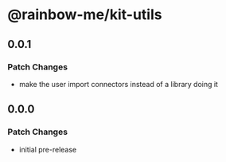 # @rainbow-me/kit-utils

## 0.0.1

### Patch Changes

- make the user import connectors instead of a library doing it

## 0.0.0

### Patch Changes

- initial pre-release
